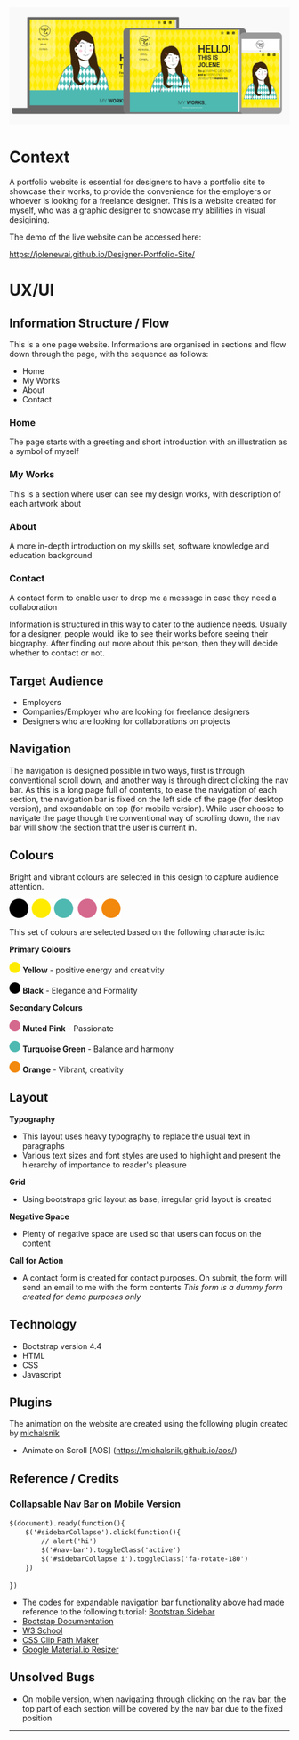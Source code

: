 <img src="images/view_across_devices.png" style="margin: 0;">


# Context

A portfolio website is essential for designers to have a portfolio site to showcase their works, to provide the convenience for the employers or whoever is looking for a freelance designer. This is a website created for myself, who was a graphic designer to showcase my abilities in visual desigining. 

The demo of the live website can be accessed here:

https://jolenewai.github.io/Designer-Portfolio-Site/ 

# UX/UI 

## Information Structure / Flow

This is a one page website. Informations are organised in sections and flow down through the page, with the sequence as follows:
- Home
- My Works
- About
- Contact

### Home
The page starts with a greeting and short introduction with an illustration as a symbol of myself

### My Works
This is a section where user can see my design works, with description of each artwork about

### About
A more in-depth introduction on my skills set, software knowledge and education background

### Contact
A contact form to enable user to drop me a message in case they need a collaboration

Information is structured in this way to cater to the audience needs. Usually for a designer, people would like to see their works before seeing their biography. After finding out more about this person, then they will decide whether to contact or not.

## Target Audience
* Employers
* Companies/Employer who are looking for freelance designers
* Designers who are looking for collaborations on projects

## Navigation

The navigation is designed possible in two ways, first is through conventional scroll down, and another way is through direct clicking the nav bar. As this is a long page full of contents, to ease the navigation of each section, the navigation bar is fixed on the left side of the page (for desktop version), and expandable on top  (for mobile version). While user choose to navigate the page though the conventional way of scrolling down, the nav bar will show the section that the user is current in. 

## Colours

Bright and vibrant colours are selected in this design to capture audience attention.

<img src="images/colour_pallete.png" width="200" style="margin: 0;">

This set of colours are selected based on the following characteristic:

__Primary Colours__

<img src="images/Ellipse 1.png" width="20" style="margin: 0;"> **Yellow** - positive energy and creativity

<img src="images/Ellipse 5.png" width="20" style="margin: 0;"> **Black** - Elegance and Formality

__Secondary Colours__

<img src="images/Ellipse 3.png" width="20" style="margin: 0;"> **Muted Pink** - Passionate  

<img src="images/Ellipse 2.png" width="20" style="margin: 0;"> **Turquoise Green** - Balance and harmony

<img src="images/Ellipse 4.png" width="20" style="margin: 0;"> **Orange** - Vibrant, creativity

## Layout

__Typography__

* This layout uses heavy typography to replace the usual text in paragraphs
* Various text sizes and font styles are used to highlight and present the hierarchy of importance to reader\'s pleasure

__Grid__

* Using bootstraps grid layout as base, irregular grid layout is created

__Negative Space__

* Plenty of negative space are used so that users can focus on the content

__Call for Action__

* A contact form is created for contact purposes. On submit, the form will send an email to me with the form contents
*This form is a dummy form created for demo purposes only*

## Technology

* Bootstrap version 4.4</a>
* HTML 
* CSS
* Javascript

## Plugins

The animation on the website are created using the following plugin created by [michalsnik](https://github.com/michalsnik/aos)

* Animate on Scroll [AOS] (https://michalsnik.github.io/aos/)

## Reference / Credits

### Collapsable Nav Bar on Mobile Version

```
$(document).ready(function(){
    $('#sidebarCollapse').click(function(){
        // alert('hi')
        $('#nav-bar').toggleClass('active')
        $('#sidebarCollapse i').toggleClass('fa-rotate-180')
    })

})
```

* The codes for expandable navigation bar functionality above had made reference to the following tutorial:
[Bootstrap Sidebar](https://bootstrapious.com/p/bootstrap-sidebar)
* [Bootstap Documentation](https://getbootstrap.com)
* [W3 School](https://www.w3schools.com/)
* [CSS Clip Path Maker](https://bennettfeely.com/clippy/)
* [Google Material.io Resizer](https://material.io/resources/resizer/)


## Unsolved Bugs

* On mobile version, when navigating through clicking on the nav bar, the top part of each section will be covered by the nav bar due to the fixed position 

--------

